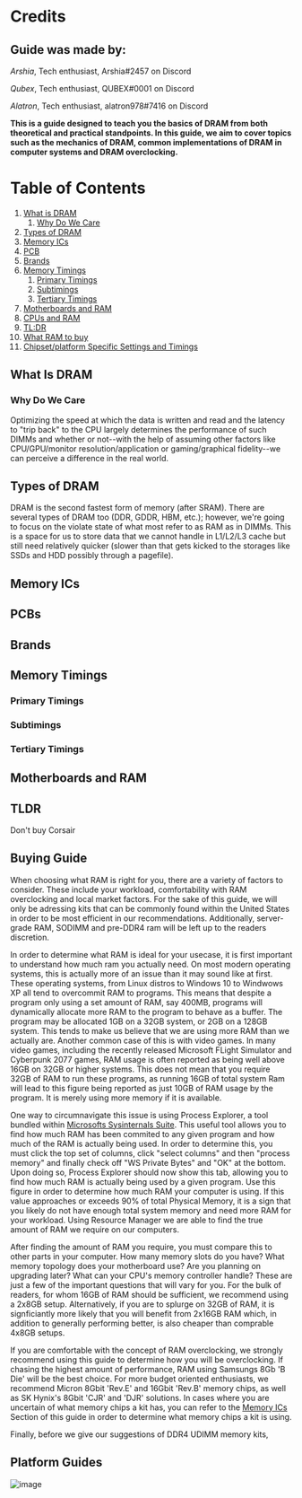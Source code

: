 # Credits
## Guide was made by:

*Arshia*, Tech enthusiast, Arshia#2457 on Discord

*Qubex*, Tech enthusiast, QUBEX#0001 on Discord

*Alatron*, Tech enthusiast, alatron978#7416 on Discord

**This is a guide designed to teach you the basics of DRAM from both theoretical and practical standpoints. In this guide, we aim to cover topics such as the mechanics of DRAM, common implementations of DRAM in computer systems and DRAM overclocking.**

# Table of Contents
1. [What is DRAM](#DRAM)
   1. [Why Do We Care](#why-do-we-care)
2. [Types of DRAM](#types-of-dram)
3. [Memory ICs](#memory-ics)
4. [PCB](#pcb)
5. [Brands](#brands)
6. [Memory Timings](#memory-timings)
    1. [Primary Timings](#primary-timings)
    2. [Subtimings](#subtimings)
    3. [Tertiary Timings](#tertiary-timings)
7. [Motherboards and RAM](#motherboards-and-ram)
8. [CPUs and RAM](#cpus-and-ram)
9. [TL:DR](#tldr)
10. [What RAM to buy](#buying-guide)
11. [Chipset/platform Specific Settings and Timings](#platform-guides)

## What Is DRAM


### Why Do We Care
Optimizing the speed at which the data is written and read and the latency to "trip back" to the CPU largely determines the performance of such DIMMs and whether or not--with the help of assuming other factors like CPU/GPU/monitor resolution/application or gaming/graphical fidelity--we can perceive a difference in the real world.

## Types of DRAM
DRAM is the second fastest form of memory (after SRAM). There are several types of DRAM too (DDR, GDDR, HBM, etc.); however, we're going to focus on the violate state of what most refer to as RAM as in DIMMs. This is a space for us to store data that we cannot handle in L1/L2/L3 cache but still need relatively quicker (slower than that gets kicked to the storages like SSDs and HDD possibly through a pagefile). 

## Memory ICs

## PCBs

## Brands

## Memory Timings

### Primary Timings

### Subtimings

### Tertiary Timings

## Motherboards and RAM

## TLDR
Don't buy Corsair

## Buying Guide
When choosing what RAM is right for you, there are a variety of factors to consider. These include your workload, comfortability with RAM overclocking and local market factors. For the sake of this guide, we will only be adressing kits that can be commonly found within the United States in order to be most efficient in our recommendations. Additionally, server-grade RAM, SODIMM and pre-DDR4 ram will be left up to the readers discretion. 

In order to determine what RAM is ideal for your usecase, it is first important to understand how much ram you actually need. On most modern operating systems, this is actually more of an issue than it may sound like at first. These operating systems, from Linux distros to Windows 10 to Windwows XP all tend to overcommit RAM to programs. This means that despite a program only using a set amount of RAM, say 400MB, programs will dynamically allocate more RAM to the program to behave as a buffer. The program may be allocated 1GB on a 32GB system, or 2GB on a 128GB system. This tends to make us believe that we are using more RAM than we actually are. Another common case of this is with video games. In many video games, including the recently released Microsoft FLight Simulator and Cyberpunk 2077 games, RAM usage is often reported as being well above 16GB on 32GB or higher systems. This does not mean that you require 32GB of RAM to run these programs, as running 16GB of total system Ram will lead to this figure being reported as just 10GB of RAM usage by the program. It is merely using more memory if it is available.

One way to circumnavigate this issue is using Process Explorer, a tool bundled within [Microsofts Sysinternals Suite](https://download.sysinternals.com/files/SysinternalsSuite.zip). This useful tool allows you to find how much RAM has been commited to any given program and how much of the RAM is actually being used. In order to determine this, you must click the top set of columns, click "select columns" and then "process memory" and finally check off "WS Private Bytes" and "OK" at the bottom. Upon doing so, Process Explorer should now show this tab, allowing you to find how much RAM is actually being used by a given program. Use this figure in order to determine how much RAM your computer is using. If this value approaches or exceeds 90% of total Physical Memory, it is a sign that you likely do not have enough total system memory and need more RAM for your workload. Using Resource Manager we are able to find the true amount of RAM we require on our computers.

After finding the amount of RAM you require, you must compare this to other parts in your computer. How many memory slots do you have? What memory topology does your motherboard use? Are you planning on upgrading later? What can your CPU's memory controller handle? These are just a few of the important questions that will vary for you. For the bulk of readers, for whom 16GB of RAM should be sufficient, we recommend using a 2x8GB setup. Alternatively, if you are to splurge on 32GB of RAM, it is signficiantly more likely that you will benefit from 2x16GB RAM which, in addition to generally performing better, is also cheaper than comprable 4x8GB setups.

If you are comfortable with the concept of RAM overclocking, we strongly recommend using this guide to determine how you will be overclocking. If chasing the highest amount of performance, RAM using Samsungs 8Gb 'B Die' will be the best choice. For more budget oriented enthusiasts, we recommend Micron 8Gbit 'Rev.E' and 16Gbit 'Rev.B' memory chips, as well as SK Hynix's 8Gbit 'CJR' and 'DJR' solutions. In cases where you are uncertain of what memory chips a kit has, you can refer to the [Memory ICs](#memory-ics) Section of this guide in order to determine what memory chips a kit is using.

Finally, before we give our suggestions of DDR4 UDIMM memory kits, 

## Platform Guides


![image](https://user-images.githubusercontent.com/77159913/114345702-8a789700-9ba5-11eb-8701-2bd3ce015b4e.png)


